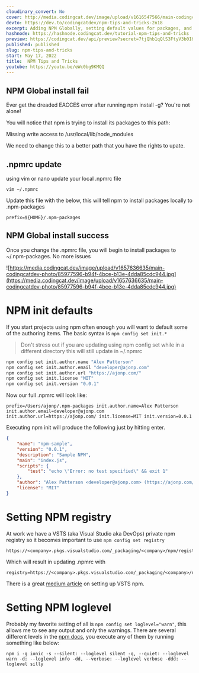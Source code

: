 ```yaml
---
cloudinary_convert: No
cover: http://media.codingcat.dev/image/upload/v1616547566/main-codingcatdev-photo/wsuyn79owuntcukcwtkg.jpg
devto: https://dev.to/codingcatdev/npm-tips-and-tricks-2n18
excerpt: Adding NPM Globally, setting default values for packages, and stopping the dreaded sudo calls.
hashnode: https://hashnode.codingcat.dev/tutorial-npm-tips-and-tricks
preview: https://codingcat.dev/api/preview?secret=7tjQhb1qQlS3FtyV3b0I&selectionType=tutorial&selectionSlug=npm-tips-and-tricks&_id=06b5369e5b7846a9ab2d0f4180e8d526
published: published
slug: npm-tips-and-tricks
start: May 17, 2022
title:  NPM Tips and Tricks
youtube: https://youtu.be/eWc0bg9KMQQ
---
```

## NPM Global install fail

Ever get the dreaded EACCES error after running npm install -g? You're not alone!

You will notice that npm is trying to install its packages to this path:

Missing write access to /usr/local/lib/node_modules

We need to change this to a better path that you have the rights to upate.

## .npmrc update

using vim or nano update your local .npmrc file

`vim ~/.npmrc`

Update this file with the below, this will tell npm to install packages locally to .npm-packages

```
prefix=${HOME}/.npm-packages
```

## NPM Global install success

Once you change the .npmrc file, you will begin to install packages to ~/.npm-packages. No more issues

![https://media.codingcat.dev/image/upload/v1657636635/main-codingcatdev-photo/85977596-b94f-4bce-b13e-4dda85cdc944.jpg](https://media.codingcat.dev/image/upload/v1657636635/main-codingcatdev-photo/85977596-b94f-4bce-b13e-4dda85cdc944.jpg)

# NPM init defaults

If you start projects using npm often enough you will want to default some of the authoring items. The basic syntax is `npm config set init.*`

> Don't stress out if you are updating using npm config set while in a different directory this will still update in ~/.npmrc
> 

```bash
npm config set init.author.name "Alex Patterson" 
npm config set init.author.email "developer@ajonp.com" 
npm config set init.author.url "https://ajonp.com/" 
npm config set init.license "MIT" 
npm config set init.version "0.0.1"
```

Now our full .npmrc will look like:

```
prefix=/Users/ajonp/.npm-packages init.author.name=Alex Patterson init.author.email=developer@ajonp.com init.author.url=https://ajonp.com/ init.license=MIT init.version=0.0.1

```

Executing npm init will produce the following just by hitting enter.

```json
{
    "name": "npm-sample",
    "version": "0.0.1",
    "description": "Sample NPM",
    "main": "index.js",
    "scripts": {
        "test": "echo \"Error: no test specified\" && exit 1"
    },
    "author": "Alex Patterson <developer@ajonp.com> (https://ajonp.com/)",
    "license": "MIT"
}

```

# Setting NPM registry

At work we have a VSTS (aka Visual Studio aka DevOps) private npm registry so it becomes important to use `npm config set registry`

```
https://<company>.pkgs.visualstudio.com/_packaging/<company>/npm/registry/

```

Which will result in updating .npmrc with

```
registry=https://<company>.pkgs.visualstudio.com/_packaging/<company>/npm/registry/

```

There is a great [medium article](https://medium.com/@shemseddine/private-npm-package-deployment-using-vsts-92e19668f7d3) on setting up VSTS npm.

# Setting NPM loglevel

Probably my favorite setting of all is `npm config set loglevel="warn"`, this allows me to see any output and only the warnings. There are several different levels in the [npm docs](https://docs.npmjs.com/misc/config), you execute any of them by running something like below:

```
npm i -g ionic -s --silent: --loglevel silent -q, --quiet: --loglevel warn -d: --loglevel info -dd, --verbose: --loglevel verbose -ddd: --loglevel silly

```